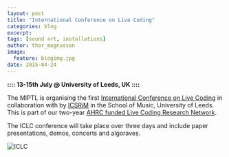 ```yaml
---
layout: post
title: "International Conference on Live Coding"
categories: blog
excerpt:
tags: [sound art, installations]
author: thor_magnusson
image:
  feature: blogimg.jpg
date: 2015-04-24
---
```


**::::  13-15th July @ University of Leeds, UK ::::**

The MIPTL is organising the first [International Conference on Live Coding](http://iclc.livecodenetwork.org/) in collaboration with by [ICSRiM](http://icsrim.leeds.ac.uk/) in the School of Music, University of Leeds. This is part of our two-year [AHRC funded Live Coding Research Network](http://www.livecodenetwork.org/).

The ICLC conference will take place over three days and include paper presentations, demos, concerts and algoraves.

![ICLC]( {{site.url}}/images/iclc.jpg)

